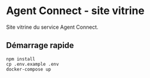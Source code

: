 # Agent Connect - site vitrine

Site vitrine du service Agent Connect.

## Démarrage rapide

```
npm install
cp .env.example .env
docker-compose up
```
